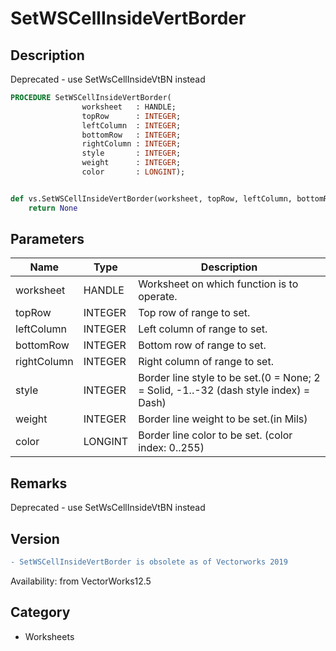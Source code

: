 # SetWSCellInsideVertBorder

## Description
Deprecated - use SetWsCellInsideVtBN instead

```pascal
PROCEDURE SetWSCellInsideVertBorder(
				worksheet   : HANDLE;
				topRow      : INTEGER;
				leftColumn  : INTEGER;
				bottomRow   : INTEGER;
				rightColumn : INTEGER;
				style       : INTEGER;
				weight      : INTEGER;
				color       : LONGINT);
```

```python

def vs.SetWSCellInsideVertBorder(worksheet, topRow, leftColumn, bottomRow, rightColumn, style, weight, color):
    return None
```

## Parameters
|Name|Type|Description|
|---|---|---|
|worksheet|HANDLE|Worksheet on which function is to operate.|
|topRow|INTEGER|Top row of range to set.|
|leftColumn|INTEGER|Left column of range to set.|
|bottomRow|INTEGER|Bottom row of range to set.|
|rightColumn|INTEGER|Right column of range to set.|
|style|INTEGER|Border line style to be set.(0 = None; 2 = Solid, -1..-32 (dash style index) = Dash)|
|weight|INTEGER|Border line weight to be set.(in Mils)|
|color|LONGINT|Border line color to be set. (color index: 0..255)|

## Remarks
Deprecated - use SetWsCellInsideVtBN instead

## Version
```diff
- SetWSCellInsideVertBorder is obsolete as of Vectorworks 2019
```

Availability: from VectorWorks12.5
## Category
* Worksheets


